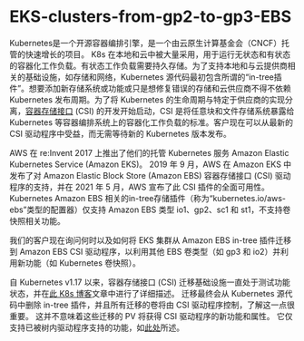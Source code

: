 # EKS-clusters-from-gp2-to-gp3-EBS

Kubernetes是一个开源容器编排引擎，是一个由云原生计算基金会（CNCF）托管的快速增长的项目。 K8s 在本地和云中被大量采用，用于运行无状态和有状态的容器化工作负载。有状态工作负载需要持久存储。为了支持本地和与云提供商相关的基础设施，如存储和网络，Kubernetes 源代码最初包含所谓的“in-tree插件”。想要添加新存储系统或功能或只是想修复错误的存储和云供应商不得不依赖 Kubernetes 发布周期。为了将 Kubernetes 的生命周期与特定于供应商的实现分离，[容器存储接口](https://github.com/container-storage-interface/spec) (CSI) 的开发开始启动，CSI 是将任意块和文件存储系统暴露给 Kubernetes 等容器编排系统上的容器化工作负载的标准。客户现在可以从最新的 CSI 驱动程序中受益，而无需等待新的 Kubernetes 版本发布。

AWS 在 re:Invent 2017 上推出了他们的托管 Kubernetes 服务 Amazon Elastic Kubernetes Service (Amazon EKS)。 2019 年 9 月，AWS 在 Amazon EKS 中发布了对 Amazon Elastic Block Store (Amazon EBS) 容器存储接口 (CSI) 驱动程序的支持，并在 2021 年 5 月，AWS 宣布了此 CSI 插件的全面可用性。 Kubernetes Amazon EBS 相关的in-tree存储插件（称为“kubernetes.io/aws-ebs”类型的配置器）仅支持 Amazon EBS 类型 io1、gp2、sc1 和 st1，不支持卷快照相关功能。 

我们的客户现在询问何时以及如何将 EKS 集群从 Amazon EBS in-tree 插件迁移到 Amazon EBS CSI 驱动程序，以利用其他 EBS 卷类型（如 gp3 和 io2）并利用新功能（如 Kubernetes 卷快照）。 

自 Kubernetes v1.17 以来，容器存储接口 (CSI) 迁移基础设施一直处于测试功能状态，并在[此 K8s 博客](https://kubernetes.io/blog/2019/12/09/kubernetes-1-17-feature-csi-migration-beta/)文章中进行了详细描述。 迁移最终会从 Kubernetes 源代码中删除 in-tree 插件，并且所有迁移的卷将由 CSI 驱动程序控制，了解这一点很重要。 这并不意味着这些迁移的 PV 将获得 CSI 驱动程序的新功能和属性。 它仅支持已被树内驱动程序支持的功能，如[此处](https://github.com/kubernetes-csi/external-snapshotter/pull/490#issuecomment-813598646)所述。 
